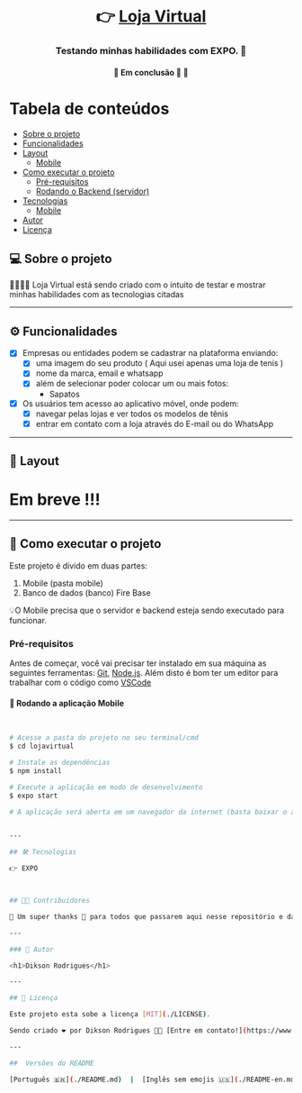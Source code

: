 

<h1 align="center">
     👉 <a href="#" alt="site do ecoleta"> Loja Virtual </a>
</h1>

<h3 align="center">
     Testando minhas habilidades com EXPO. 💚
</h3>


<h4 align="center">
	🚧  Em conclusão 🚀 🚧
</h4>

Tabela de conteúdos
=================
<!--ts-->
   * [Sobre o projeto](#-sobre-o-projeto)
   * [Funcionalidades](#-funcionalidades)
   * [Layout](#-layout)
     * [Mobile](#mobile)
   * [Como executar o projeto](#-como-executar-o-projeto)
     * [Pré-requisitos](#pré-requisitos)
     * [Rodando o Backend (servidor)](#user-content--rodando-o-backend-servidor)
   * [Tecnologias](#-tecnologias)
     * [Mobile](#user-content-mobile--react-native----expo)
   * [Autor](#-autor)
   * [Licença](#user-content--licença)
<!--te-->


## 💻 Sobre o projeto

👕👢👠👗 Loja Virtual está sendo criado com o intuito de testar e mostrar minhas habilidades com as tecnologias citadas


---

## ⚙️ Funcionalidades 

- [x] Empresas ou entidades podem se cadastrar na plataforma enviando:
  - [x] uma imagem do seu produto ( Aqui usei apenas uma loja de tenis )
  - [x] nome da marca, email e whatsapp
  - [x] além de selecionar poder colocar um ou mais fotos: 
    - Sapatos
    
- [x] Os usuários tem acesso ao aplicativo móvel, onde podem:
  - [x] navegar pelas lojas e ver todos os modelos de tênis 
  - [x] entrar em contato com a loja através do E-mail ou do WhatsApp

---

## 🎨 Layout
<h1>Em breve !!!</h1>

---

## 🚀 Como executar o projeto

Este projeto é divido em duas partes:
1. Mobile (pasta mobile)
2. Banco de dados (banco) Fire Base

💡O Mobile precisa que o servidor e backend esteja sendo executado para funcionar.

### Pré-requisitos

Antes de começar, você vai precisar ter instalado em sua máquina as seguintes ferramentas:
[Git](https://git-scm.com), [Node.js](https://nodejs.org/en/). 
Além disto é bom ter um editor para trabalhar com o código como [VSCode](https://code.visualstudio.com/)



#### 🧭 Rodando a aplicação Mobile 

```bash


# Acesse a pasta do projeto no seu terminal/cmd
$ cd lojavirtual

# Instale as dependências
$ npm install

# Execute a aplicação em modo de desenvolvimento
$ expo start

# A aplicação será aberta em um navegador da internet (basta baixar o aplicativo na PlayStore ou AppleStore e ler o QrCode)


---

## 🛠 Tecnologias

👉 EXPO



## 👨‍💻 Contribuidores

💜 Um super thanks 👏 para todos que passarem aqui nesse repositório e dar um like :)

---

### 🦸 Autor

<h1>Dikson Rodrigues</h1>

---

## 📝 Licença

Este projeto esta sobe a licença [MIT](./LICENSE).

Sendo criado ❤️ por Dikson Rodrigues 👋🏽 [Entre em contato!](https://www.linkedin.com/in/dikson-rodrigues-562b351a3/)

---

##  Versões do README

[Português 🇧🇷](./README.md)  |  [Inglês sem emojis 🇺🇸](./README-en.md) | [Portugues sem logo  🇧🇷](./README-sem-logo.md) 
